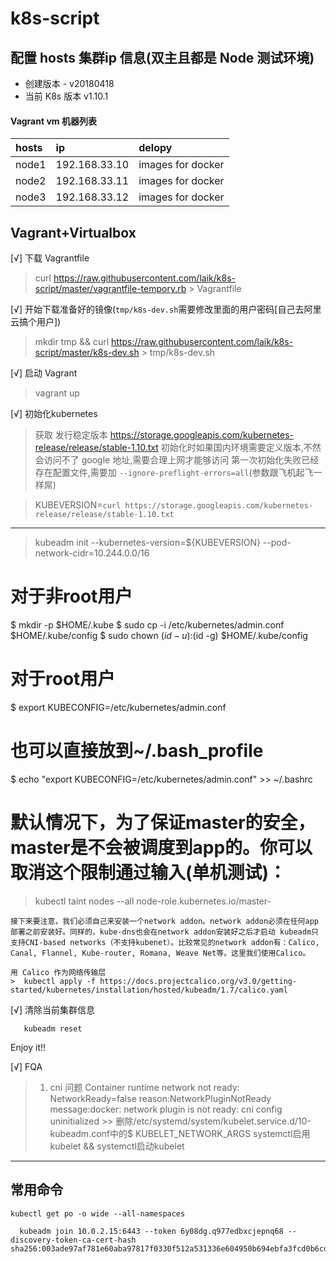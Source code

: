 # k8s-script

## 配置 hosts 集群ip 信息(双主且都是 Node 测试环境)

* 创建版本 - v20180418
* 当前 K8s 版本 v1.10.1

#### Vagrant vm 机器列表
| hosts           | ip            | delopy             |
|:----------------|:--------------|:-------------------|
| node1           | 192.168.33.10 | images for docker  |
| node2           | 192.168.33.11 | images for docker  |
| node3           | 192.168.33.12 | images for docker  |


## Vagrant+Virtualbox

[√] 下载 Vagrantfile
> curl https://raw.githubusercontent.com/laik/k8s-script/master/vagrantfile-tempory.rb > Vagrantfile 

[√] 开始下载准备好的镜像(`tmp/k8s-dev.sh`需要修改里面的用户密码[自己去阿里云搞个用户])
> mkdir tmp &&
> curl https://raw.githubusercontent.com/laik/k8s-script/master/k8s-dev.sh > tmp/k8s-dev.sh

[√] 启动 Vagrant 
> vagrant up

[√] 初始化kubernetes

> 获取 发行稳定版本  https://storage.googleapis.com/kubernetes-release/release/stable-1.10.txt 
 初始化时如果国内环境需要定义版本,不然会访问不了 google 地址,需要合理上网才能够访问
 第一次初始化失败已经存在配置文件,需要加 `--ignore-preflight-errors=all`(参数跟飞机起飞一样屌)


> KUBEVERSION=`curl https://storage.googleapis.com/kubernetes-release/release/stable-1.10.txt`

---

> kubeadm init --kubernetes-version=${KUBEVERSION} --pod-network-cidr=10.244.0.0/16

# 对于非root用户
$ mkdir -p $HOME/.kube
$ sudo cp -i /etc/kubernetes/admin.conf $HOME/.kube/config
$ sudo chown $(id -u):$(id -g) $HOME/.kube/config

# 对于root用户
$ export KUBECONFIG=/etc/kubernetes/admin.conf
# 也可以直接放到~/.bash_profile
$ echo "export KUBECONFIG=/etc/kubernetes/admin.conf" >> ~/.bashrc

# 默认情况下，为了保证master的安全，master是不会被调度到app的。你可以取消这个限制通过输入(单机测试)：
> kubectl taint nodes --all node-role.kubernetes.io/master-

```
接下来要注意，我们必须自己来安装一个network addon。network addon必须在任何app部署之前安装好。同样的，kube-dns也会在network addon安装好之后才启动 kubeadm只支持CNI-based networks（不支持kubenet）。比较常见的network addon有：Calico, Canal, Flannel, Kube-router, Romana, Weave Net等。这里我们使用Calico。

用 Calico 作为网络传输层
>  kubectl apply -f https://docs.projectcalico.org/v3.0/getting-started/kubernetes/installation/hosted/kubeadm/1.7/calico.yaml
```

[√] 清除当前集群信息
```
   kubeadm reset
```

Enjoy it!!

[√] FQA
   > 1. cni 问题 Container runtime network not ready: NetworkReady=false reason:NetworkPluginNotReady message:docker: network plugin is not ready: cni config uninitialized
    >> 删除/etc/systemd/system/kubelet.service.d/10-kubeadm.conf中的$ KUBELET_NETWORK_ARGS systemctl启用kubelet && systemctl启动kubelet

---


## 常用命令

```Shell
kubectl get po -o wide --all-namespaces
```

```
  kubeadm join 10.0.2.15:6443 --token 6y08dg.q977edbxcjepnq68 --discovery-token-ca-cert-hash sha256:003ade97af781e60aba97817f0330f512a531336e604950b694ebfa3fcd0b6cd
```